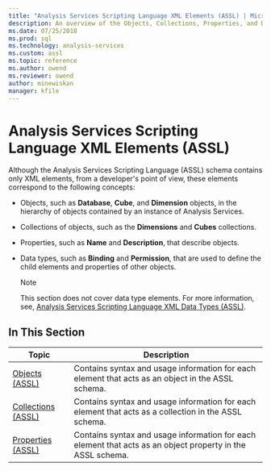 ```yaml
---
title: "Analysis Services Scripting Language XML Elements (ASSL) | Microsoft Docs"
description: An overview of the Objects, Collections, Properties, and Data types concepts represented in Analysis Services Scripting Language (ASSL).
ms.date: 07/25/2018
ms.prod: sql
ms.technology: analysis-services
ms.custom: assl
ms.topic: reference
ms.author: owend
ms.reviewer: owend
author: minewiskan
manager: kfile
---
```

# Analysis Services Scripting Language XML Elements (ASSL)

  Although the Analysis Services Scripting Language (ASSL) schema contains only XML elements, from a developer's point of view, these elements correspond to the following concepts:  
  
-   Objects, such as **Database**, **Cube**, and **Dimension** objects, in the hierarchy of objects contained by an instance of Analysis Services.  
  
-   Collections of objects, such as the **Dimensions** and **Cubes** collections.  
  
-   Properties, such as **Name** and **Description**, that describe objects.  
  
-   Data types, such as **Binding** and **Permission**, that are used to define the child elements and properties of other objects.  
  
    > [!NOTE]  
    >  This section does not cover data type elements. For more information, see, [Analysis Services Scripting Language XML Data Types &#40;ASSL&#41;](data-type/analysis-services-scripting-language-xml-data-types-assl.md).  
  
## In This Section  
  
|Topic|Description|  
|-----------|-----------------|  
|[Objects &#40;ASSL&#41;](objects/objects-assl.md)|Contains syntax and usage information for each element that acts as an object in the ASSL schema.|  
|[Collections &#40;ASSL&#41;](collections/collections-assl.md)|Contains syntax and usage information for each element that acts as a collection in the ASSL schema.|  
|[Properties &#40;ASSL&#41;](properties/properties-assl.md)|Contains syntax and usage information for each element that acts as an object property in the ASSL schema.|  
